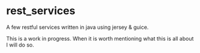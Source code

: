 rest_services
=============

A few restful services written in java using jersey &amp; guice.

This is a work in progress.  When it is worth mentioning what this is all about I will do so.


